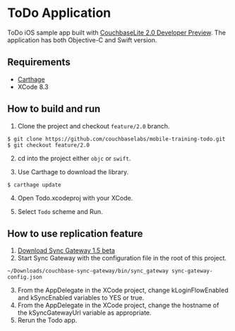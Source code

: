 # ToDo Application
ToDo iOS sample app built with [CouchbaseLite 2.0 Developer Preview](https://github.com/couchbase/couchbase-lite-ios/tree/feature/2.0). 
The application has both Objective-C and Swift version.

## Requirements
- [Carthage](https://github.com/Carthage/Carthage)
- XCode 8.3

## How to build and run
1. Clone the project and checkout `feature/2.0` branch.

 ```
 $ git clone https://github.com/couchbaselabs/mobile-training-todo.git
 $ git checkout feature/2.0
 ```
 
2. cd into the project either `objc` or `swift`.

3. Use Carthage to download the library.

 ```
 $ carthage update
 ```
 
4. Open Todo.xcodeproj with your XCode.

5. Select `Todo` scheme and Run.

## How to use replication feature

1. [Download Sync Gateway 1.5 beta](https://developer.couchbase.com/documentation/mobile/2.0/whatsnew.html?language=ios)
2. Start Sync Gateway with the configuration file in the root of this project.

 ```
~/Downloads/couchbase-sync-gateway/bin/sync_gateway sync-gateway-config.json
 ```
3. From the AppDelegate in the XCode project, change kLoginFlowEnabled and kSyncEnabled variables to YES or true.
4. From the AppDelegate in the XCode project, change the hostname of the kSyncGatewayUrl variable as appropriate.
5. Rerun the Todo app.
